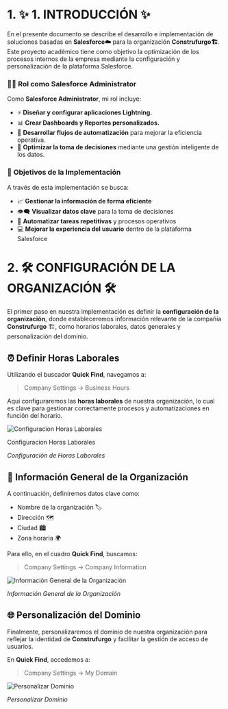 # **1.** ✨ **1. INTRODUCCIÓN** ✨

En el presente documento se describe el desarrollo e implementación de soluciones basadas en **Salesforce☁️** para la organización **Construfurgo🏗️**. Este proyecto académico tiene como objetivo la optimización de los procesos internos de la empresa mediante la configuración y personalización de la plataforma Salesforce.

### 👨‍💻 **Rol como Salesforce Administrator**

Como **Salesforce Administrator**, mi rol incluye:

- ⚡ **Diseñar y configurar aplicaciones Lightning.**
- 📊 **Crear Dashboards y Reportes personalizados.**
- 🔄 **Desarrollar flujos de automatización** para mejorar la eficiencia operativa.
- 🧩 **Optimizar la toma de decisiones** mediante una gestión inteligente de los datos.

### 🎯 **Objetivos de la Implementación**

A través de esta implementación se busca:

- 📈 **Gestionar la información de forma eficiente**
- 👁️‍🗨️ **Visualizar datos clave** para la toma de decisiones
- 🤖 **Automatizar tareas repetitivas** y procesos operativos
- 💻 **Mejorar la experiencia del usuario** dentro de la plataforma Salesforce

# 2. 🛠️ **CONFIGURACIÓN DE LA ORGANIZACIÓN** 🛠️

El primer paso en nuestra implementación es definir la **configuración de la organización**, donde estableceremos información relevante de la compañía **Construfurgo** 🏗️, como horarios laborales, datos generales y personalización del dominio.

## ⏰ **Definir Horas Laborales**

Utilizando el buscador **Quick Find**, navegamos a:

> Company Settings → Business Hours

Aquí configuraremos las **horas laborales** de nuestra organización, lo cual es clave para gestionar correctamente procesos y automatizaciones en función del horario.

![Configuracion Horas Laborales](attachment:03d863e7-81d1-4997-93d4-e5cc674eb691:BussinesHours.png)

Configuracion Horas Laborales

*Configuración de Horas Laborales*

## 🏢 **Información General de la Organización**

A continuación, definiremos datos clave como:

- Nombre de la organización 🏷️
- Dirección 🗺️
- Ciudad 🏙️
- Zona horaria 🌍

Para ello, en el cuadro **Quick Find**, buscamos:

> Company Settings → Company Information

![Información General de la Organización](CompanyInformation.png)

*Información General de la Organización*

## 🌐 **Personalización del Dominio**

Finalmente, personalizaremos el dominio de nuestra organización para reflejar la identidad de **Construfurgo** y facilitar la gestión de acceso de usuarios.

En **Quick Find**, accedemos a:

> Company Settings → My Domain

![Personalizar Dominio](MyDomain.png)

*Personalizar Dominio*
